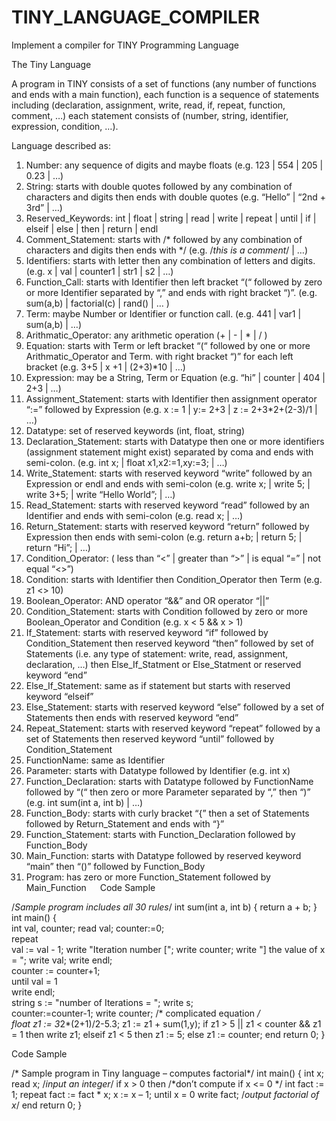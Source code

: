 # TINY_LANGUAGE_COMPILER
Implement a compiler for TINY Programming Language

The Tiny Language

A program in TINY consists of a set of functions (any number of functions and ends with a main function), each function is a sequence of statements including (declaration, assignment, write, read, if, repeat, function, comment, …) each statement consists of (number, string, identifier, expression, condition, …).
 
Language described as:
1)	Number: any sequence of digits and maybe floats (e.g. 123 | 554 | 205 | 0.23 | …)
2)	String: starts with double quotes followed by any combination of characters and digits then ends with double quotes (e.g. “Hello” | “2nd + 3rd” | …)
3)	Reserved_Keywords: int | float | string | read | write | repeat | until | if | elseif | else | then | return | endl
4)	Comment_Statement: starts with /* followed by any combination of characters and digits then ends with */ (e.g. /*this is a comment*/ | …)
5)	Identifiers: starts with letter then any combination of letters and digits. (e.g. x | val | counter1 | str1 | s2 | …)
6)	Function_Call: starts with Identifier then left bracket “(“ followed by zero or more Identifier separated by “,” and ends with right bracket “)”. (e.g. sum(a,b) | factorial(c) | rand() | … )
7)	Term: maybe Number or Identifier or function call. (e.g. 441 | var1 | sum(a,b) | …)
8)	Arithmatic_Operator: any arithmetic operation (+ | - | * | / )
9)	Equation: starts with Term or left bracket “(“ followed by one or more Arithmatic_Operator and Term. with right bracket “)” for each left bracket (e.g. 3+5 | x +1 | (2+3)*10 | …)
10)	Expression: may be a String, Term or Equation (e.g. “hi” | counter | 404 | 2+3 | …)
11)	Assignment_Statement: starts with Identifier then assignment operator “:=” followed by Expression (e.g. x := 1 | y:= 2+3 | z := 2+3*2+(2-3)/1 | …)
12)	Datatype: set of reserved keywords (int, float, string)
13)	Declaration_Statement: starts with Datatype then one or more identifiers (assignment statement might exist) separated by coma and ends with semi-colon. (e.g. int x; | float x1,x2:=1,xy:=3; | …)
14)	Write_Statement: starts with reserved keyword “write” followed by an Expression or endl and ends with semi-colon (e.g. write x; | write 5; | write 3+5; | write “Hello World”; | …)
15)	Read_Statement: starts with reserved keyword “read” followed by an Identifier and ends with semi-colon (e.g. read x; | …)
16)	Return_Statement: starts with reserved keyword “return” followed by Expression then ends with semi-colon (e.g. return a+b; | return 5; | return “Hi”; | …)
17)	Condition_Operator: ( less than “<” | greater than “>” | is equal “=” | not equal “<>”)
18)	Condition: starts with Identifier then Condition_Operator then Term (e.g. z1 <> 10)
19)	Boolean_Operator: AND operator “&&” and OR operator “||”
20)	Condition_Statement: starts with Condition followed by zero or more Boolean_Operator and Condition  (e.g. x < 5 && x > 1)
21)	If_Statement: starts with reserved keyword “if” followed by Condition_Statement then reserved keyword “then” followed by set of Statements (i.e. any type of statement: write, read, assignment, declaration, …) then Else_If_Statment or Else_Statment or reserved keyword “end”
22)	Else_If_Statement: same as if statement but starts with reserved keyword “elseif”
23)	Else_Statement: starts with reserved keyword “else” followed by a set of Statements then ends with reserved keyword “end”
24)	Repeat_Statement: starts with reserved keyword “repeat” followed by a set of Statements then reserved keyword “until” followed by Condition_Statement
25)	FunctionName: same as Identifier
26)	Parameter: starts with Datatype followed by Identifier 
(e.g. int x)
27)	Function_Declaration: starts with Datatype followed by FunctionName followed by “(“ then zero or more Parameter separated by “,” then “)” (e.g. int sum(int a, int b) | …)
28)	Function_Body: starts with curly bracket “{” then a set of Statements followed by Return_Statement and ends with “}”
29)	Function_Statement: starts with Function_Declaration followed by Function_Body
30)	Main_Function: starts with Datatype followed by reserved keyword “main” then “()” followed by Function_Body
31)	Program: has zero or more Function_Statement followed by Main_Function
 
Code Sample

/*Sample program includes all 30 rules*/
int sum(int a, int b)
{
	return a + b;
}
int main()
{												 
int val, counter;
read val;
counter:=0;                                                                                
repeat                                                                                
val := val - 1;
write "Iteration number [";
write counter;
write "] the value of x = ";
write val;
write endl;                          
counter := counter+1;                                                      
until val = 1                                                                                  
write endl;                                                                                
string s := "number of Iterations = ";
write s;                                                                                
counter:=counter-1;
write counter;
/* complicated equation */    
float z1 := 3*2*(2+1)/2-5.3;
z1 := z1 + sum(1,y);
if  z1 > 5 || z1 < counter && z1 = 1 then 
write z1;
elseif z1 < 5 then
	z1 := 5;
else
         z1 := counter;
end
return 0;
}
                                                
Code Sample

/* Sample program in Tiny language – computes factorial*/
int main()
{
int x;
read x; /*input an integer*/
if x > 0 then /*don’t compute if x <= 0 */
int fact := 1;
repeat
fact := fact * x;
x := x – 1;
until x = 0
write fact; /*output factorial of x*/
end
return 0;
}
 
